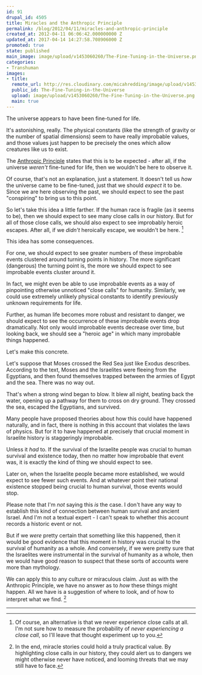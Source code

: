 ```yaml
---
id: 91
drupal_id: 4505
title: Miracles and the Anthropic Principle
permalink: /blog/2012/04/11/miracles-and-anthropic-principle
created_at: 2012-04-11 06:06:42.000000000 Z
updated_at: 2017-04-14 14:27:58.708906000 Z
promoted: true
state: published
main_image: image/upload/v1453060260/The-Fine-Tuning-in-the-Universe.png
categories:
- Transhuman
images:
- title: 
  remote_url: http://res.cloudinary.com/micahredding/image/upload/v1453060260/The-Fine-Tuning-in-the-Universe.png
  public_id: The-Fine-Tuning-in-the-Universe
  upload: image/upload/v1453060260/The-Fine-Tuning-in-the-Universe.png
  main: true
---
```

The universe appears to have been fine-tuned for life. 

It's astonishing, really. The physical constants (like the strength of gravity or the number of spatial dimensions) seem to have really improbable values, and those values just happen to be precisely the ones which allow creatures like us to exist.

The [Anthropic Principle](http://en.wikipedia.org/wiki/Anthropic_principle) states that this is to be expected - after all, if the universe *weren't* fine-tuned for life, then we wouldn't be here to observe it.

Of course, that's not an explanation, just a statement. It doesn't tell us *how* the universe came to be fine-tuned, just that we should *expect* it to be. Since we are here observing the past, we should expect to see the past "conspiring" to bring us to this point.

So let's take this idea a little farther. If the human race is fragile (as it seems to be), then we should expect to see many close calls in our history. But for all of those close calls, we should also expect to see improbably heroic escapes. After all, if we *didn't* heroically escape, we wouldn't be here. [^1]

This idea has some consequences. 

For one, we should expect to see greater numbers of these improbable events clustered around turning points in history. The more significant (dangerous) the turning point is, the more we should expect to see improbable events cluster around it.

In fact, we might even be able to use improbable events as a way of pinpointing otherwise unnoticed "close calls" for humanity. Similarly, we could use extremely unlikely physical constants to identify previously unknown requirements for life. 

Further, as human life becomes more robust and resistant to danger, we should expect to see the occurrence of these improbable events drop dramatically. Not only would improbable events decrease over time, but looking back, we should see a "heroic age" in which many improbable things happened.

Let's make this concrete.

Let's suppose that Moses crossed the Red Sea just like Exodus describes. According to the text, Moses and the Israelites were fleeing from the Egyptians, and then found themselves trapped between the armies of Egypt and the sea. There was no way out.

That's when a strong wind began to blow. It blew all night, beating back the water, opening up a pathway for them to cross on dry ground. They crossed the sea, escaped the Egyptians, and survived.

Many people have proposed theories about how this could have happened naturally, and in fact, there is nothing in this account that violates the laws of physics. But for it to have happened at precisely that crucial moment in Israelite history is staggeringly improbable. 

Unless it *had* to. If the survival of the Israelite people was crucial to human survival and existence today, then no matter how improbable that event was, it is exactly the kind of thing we should expect to see.

Later on, when the Israelite people became more established, we would expect to see fewer such events. And at whatever point their national existence stopped being crucial to human survival, those events would stop.

Please note that I'm *not* saying this *is* the case. I don't have any way to establish this kind of connection between human survival and ancient Israel. And I'm not a textual expert - I can't speak to whether this account records a historic event or not.

But if we *were* pretty certain that something like this happened, then it would be good evidence that this moment in history was crucial to the survival of humanity as a whole. And conversely, if we were pretty sure that the Israelites were instrumental in the survival of humanity as a whole, then we would have good reason to suspect that these sorts of accounts were more than mythology.

We can apply this to any culture or miraculous claim. Just as with the Anthropic Principle, we have no answer as to *how* these things might happen. All we have is a suggestion of where to look, and of how to interpret what we find. [^2]


---

[^1]: Of course, an alternative is that we never experience close calls at all. I'm not sure how to measure the probability of *never experiencing a close call*, so I'll leave that thought experiment up to you.

[^2]: In the end, miracle stories could hold a truly practical value. By highlighting close calls in our history, they could alert us to dangers we might otherwise never have noticed, and looming threats that we may still have to face.
